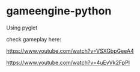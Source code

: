 # gameengine-python

Using pyglet

check gameplay here:

https://www.youtube.com/watch?v=VSXGbpGeeA4

https://www.youtube.com/watch?v=4uEvVk2FpPI

